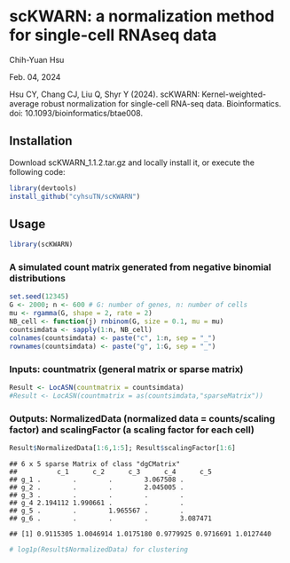 # scKWARN: a normalization method for single-cell RNAseq data
Chih-Yuan Hsu

Feb. 04, 2024

Hsu CY, Chang CJ, Liu Q, Shyr Y (2024). scKWARN: Kernel-weighted-average robust normalization for single-cell RNA-seq data. Bioinformatics. doi: 10.1093/bioinformatics/btae008.

## Installation
Download scKWARN_1.1.2.tar.gz and locally install it, or execute the following code:
``` r
library(devtools)
install_github("cyhsuTN/scKWARN")
```

## Usage
``` r
library(scKWARN)
```

### A simulated count matrix generated from negative binomial distributions

``` r
set.seed(12345)
G <- 2000; n <- 600 # G: number of genes, n: number of cells
mu <- rgamma(G, shape = 2, rate = 2)
NB_cell <- function(j) rnbinom(G, size = 0.1, mu = mu)
countsimdata <- sapply(1:n, NB_cell)
colnames(countsimdata) <- paste("c", 1:n, sep = "_")
rownames(countsimdata) <- paste("g", 1:G, sep = "_")
```

### Inputs: countmatrix (general matrix or sparse matrix)

``` r
Result <- LocASN(countmatrix = countsimdata)
#Result <- LocASN(countmatrix = as(countsimdata,"sparseMatrix"))
```

### Outputs: NormalizedData (normalized data = counts/scaling factor) and scalingFactor (a scaling factor for each cell)

``` r
Result$NormalizedData[1:6,1:5]; Result$scalingFactor[1:6]
```

    ## 6 x 5 sparse Matrix of class "dgCMatrix"
    ##          c_1      c_2      c_3      c_4      c_5
    ## g_1 .        .        .        3.067508 .       
    ## g_2 .        .        .        2.045005 .       
    ## g_3 .        .        .        .        .       
    ## g_4 2.194112 1.990661 .        .        .       
    ## g_5 .        .        1.965567 .        .       
    ## g_6 .        .        .        .        3.087471

    ## [1] 0.9115305 1.0046914 1.0175180 0.9779925 0.9716691 1.0127440

``` r
# log1p(Result$NormalizedData) for clustering
```
